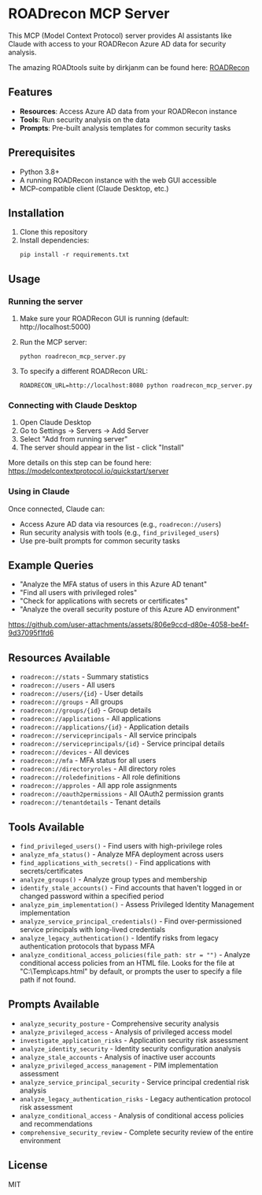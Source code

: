 # ROADrecon MCP Server

This MCP (Model Context Protocol) server provides AI assistants like Claude with access to your ROADRecon Azure AD data for security analysis.

The amazing ROADtools suite by dirkjanm can be found here: [ROADRecon](https://github.com/dirkjanm/ROADtools)

## Features

- **Resources**: Access Azure AD data from your ROADRecon instance
- **Tools**: Run security analysis on the data
- **Prompts**: Pre-built analysis templates for common security tasks

## Prerequisites

- Python 3.8+
- A running ROADRecon instance with the web GUI accessible
- MCP-compatible client (Claude Desktop, etc.)

## Installation

1. Clone this repository
2. Install dependencies:
   ```
   pip install -r requirements.txt
   ```

## Usage

### Running the server

1. Make sure your ROADRecon GUI is running (default: http://localhost:5000)

2. Run the MCP server:
   ```
   python roadrecon_mcp_server.py
   ```

3. To specify a different ROADRecon URL:
   ```
   ROADRECON_URL=http://localhost:8080 python roadrecon_mcp_server.py
   ```

### Connecting with Claude Desktop

1. Open Claude Desktop
2. Go to Settings → Servers → Add Server
3. Select "Add from running server" 
4. The server should appear in the list - click "Install"

More details on this step can be found here: https://modelcontextprotocol.io/quickstart/server

### Using in Claude

Once connected, Claude can:
- Access Azure AD data via resources (e.g., `roadrecon://users`)
- Run security analysis with tools (e.g., `find_privileged_users`)
- Use pre-built prompts for common security tasks

## Example Queries

- "Analyze the MFA status of users in this Azure AD tenant"
- "Find all users with privileged roles"
- "Check for applications with secrets or certificates"
- "Analyze the overall security posture of this Azure AD environment"



https://github.com/user-attachments/assets/806e9ccd-d80e-4058-be4f-9d37095f1fd6



## Resources Available

- `roadrecon://stats` - Summary statistics
- `roadrecon://users` - All users
- `roadrecon://users/{id}` - User details
- `roadrecon://groups` - All groups
- `roadrecon://groups/{id}` - Group details
- `roadrecon://applications` - All applications
- `roadrecon://applications/{id}` - Application details
- `roadrecon://serviceprincipals` - All service principals
- `roadrecon://serviceprincipals/{id}` - Service principal details
- `roadrecon://devices` - All devices
- `roadrecon://mfa` - MFA status for all users
- `roadrecon://directoryroles` - All directory roles
- `roadrecon://roledefinitions` - All role definitions
- `roadrecon://approles` - All app role assignments
- `roadrecon://oauth2permissions` - All OAuth2 permission grants
- `roadrecon://tenantdetails` - Tenant details

## Tools Available

- `find_privileged_users()` - Find users with high-privilege roles
- `analyze_mfa_status()` - Analyze MFA deployment across users
- `find_applications_with_secrets()` - Find applications with secrets/certificates
- `analyze_groups()` - Analyze group types and membership
- `identify_stale_accounts()` - Find accounts that haven't logged in or changed password within a specified period
- `analyze_pim_implementation()` - Assess Privileged Identity Management implementation
- `analyze_service_principal_credentials()` - Find over-permissioned service principals with long-lived credentials
- `analyze_legacy_authentication()` - Identify risks from legacy authentication protocols that bypass MFA
- `analyze_conditional_access_policies(file_path: str = "")` - Analyze conditional access policies from an HTML file. Looks for the file at "C:\Temp\caps.html" by default, or prompts the user to specify a file path if not found.

## Prompts Available

- `analyze_security_posture` - Comprehensive security analysis
- `analyze_privileged_access` - Analysis of privileged access model
- `investigate_application_risks` - Application security risk assessment
- `analyze_identity_security` - Identity security configuration analysis
- `analyze_stale_accounts` - Analysis of inactive user accounts
- `analyze_privileged_access_management` - PIM implementation assessment
- `analyze_service_principal_security` - Service principal credential risk analysis
- `analyze_legacy_authentication_risks` - Legacy authentication protocol risk assessment
- `analyze_conditional_access` - Analysis of conditional access policies and recommendations
- `comprehensive_security_review` - Complete security review of the entire environment

## License

MIT
